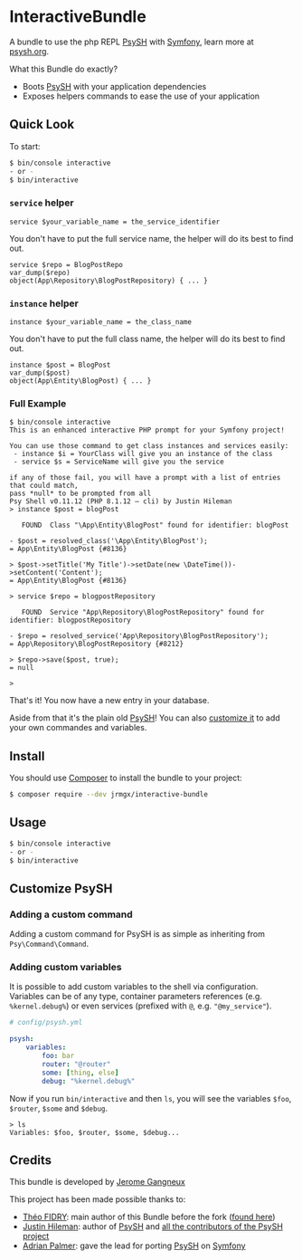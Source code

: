 # InteractiveBundle

A bundle to use the php REPL [PsySH][1] with [Symfony][2], learn more at [psysh.org][1].

What this Bundle do exactly?
 - Boots [PsySH][1] with your application dependencies
 - Exposes helpers commands to ease the use of your application


## Quick Look

To start:

```bash
$ bin/console interactive
- or - 
$ bin/interactive
```

### `service` helper

`service $your_variable_name = the_service_identifier`

You don't have to put the full service name, the helper will do its best to find out.
 
```
service $repo = BlogPostRepo
var_dump($repo) 
object(App\Repository\BlogPostRepository) { ... }
```


### `instance` helper

`instance $your_variable_name = the_class_name`

You don't have to put the full class name, the helper will do its best to find out.

``` 
instance $post = BlogPost
var_dump($post)
object(App\Entity\BlogPost) { ... }
```

### Full Example

```
$ bin/console interactive
This is an enhanced interactive PHP prompt for your Symfony project!

You can use those command to get class instances and services easily:
 - instance $i = YourClass will give you an instance of the class
 - service $s = ServiceName will give you the service

if any of those fail, you will have a prompt with a list of entries that could match,
pass *null* to be prompted from all
Psy Shell v0.11.12 (PHP 8.1.12 — cli) by Justin Hileman
> instance $post = blogPost

   FOUND  Class "\App\Entity\BlogPost" found for identifier: blogPost

- $post = resolved_class('\App\Entity\BlogPost');
= App\Entity\BlogPost {#8136}

> $post->setTitle('My Title')->setDate(new \DateTime())->setContent('Content');
= App\Entity\BlogPost {#8136}

> service $repo = blogpostRepository

   FOUND  Service "App\Repository\BlogPostRepository" found for identifier: blogpostRepository

- $repo = resolved_service('App\Repository\BlogPostRepository');
= App\Repository\BlogPostRepository {#8212}

> $repo->save($post, true);
= null

> 
```

That's it! You now have a new entry in your database.

Aside from that it's the plain old [PsySH][1]! 
You can also [customize it](#customize-psysh) to add your own commandes and variables.


## Install

You should use [Composer](https://getcomposer.org/) to install the bundle to your project:

```bash
$ composer require --dev jrmgx/interactive-bundle
```

## Usage

```bash
$ bin/console interactive
- or - 
$ bin/interactive
```

## Customize PsySH

### Adding a custom command

Adding a custom command for PsySH is as simple as inheriting from `Psy\Command\Command`.

### Adding custom variables

It is possible to add custom variables to the shell via configuration.
Variables can be of any type, container parameters references (e.g. `%kernel.debug%`) or even services
(prefixed with `@`, e.g. `"@my_service"`).

```yaml
# config/psysh.yml

psysh:
    variables:
        foo: bar
        router: "@router"
        some: [thing, else]
        debug: "%kernel.debug%"
```

Now if you run `bin/interactive` and then `ls`, 
you will see the variables `$foo`, `$router`, `$some` and `$debug`.

```
> ls
Variables: $foo, $router, $some, $debug...
```

## Credits

This bundle is developed by [Jerome Gangneux](https://jerome.gangneux.net)

This project has been made possible thanks to:

 - [Théo FIDRY](https://github.com/theofidry): main author of this Bundle before the fork ([found here](https://github.com/theofidry/PsyshBundle))
 - [Justin Hileman](https://github.com/bobthecow): author of [PsySH][1] and [all the contributors of the PsySH project](https://github.com/bobthecow/psysh/graphs/contributors)
 - [Adrian Palmer](https://github.com/navitronic): gave the lead for porting [PsySH][1] on [Symfony][2]


[1]: https://psysh.org/
[2]: https://symfony.com/
